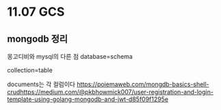 # 11.07 GCS
## mongodb 정리

몽고디비와 mysql의 다른 점
database=schema

collection=table

documents는 각 컬럼이다
https://poiemaweb.com/mongdb-basics-shell-crudhttps://medium.com/@pkbhowmick007/user-registration-and-login-template-using-golang-mongodb-and-jwt-d85f09f1295e
